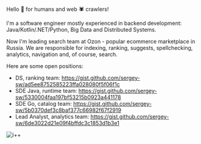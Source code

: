 Hello 👋 for humans and web 🕷️ crawlers!

I'm a software engineer mostly experienced in backend development: Java/Kotlin/.NET/Python, Big Data and Distributed Systems.


Now I'm leading search team at Ozon - popular ecommerce marketplace in Russia. We are responsible for indexing, ranking, suggests, spellchecking, analytics, navigation and, of course, search.

Here are some open positions:
- DS, ranking team: https://gist.github.com/sergey-sw/ad5ee8752585223ffa028080f5f06f1c
- SDE Java, runtime team: https://gist.github.com/sergey-sw/5330004faa197bf53215b0923a441178
- SDE Go, catalog team: https://gist.github.com/sergey-sw/5b0370def3c8baf377c66982f67f2919
- Lead Analyst, analytics team: https://gist.github.com/sergey-sw/6de3022d21e09f4bffdc3c1853d1b3e1

![i++](https://visitor-badge.glitch.me/badge?page_id=sergey-sw.sergey-sw)
